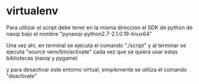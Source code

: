 # virtualenv

Para utilizar el script debe tener en la misma direccion el SDK de python de naoqi bajo el nombre "pynaoqi-python2.7-2.1.0.19-linux64"

Una vez ahi, en terminal se ejecuta el comando "./script" y al terminar se ejecuta "source venv/bin/activate" cada vez que se quiera usar estas bibliotecas (naoqi y pygame) 

y para desactivar este entorno virtual, simplemente se utiliza el comando "deactivate"
